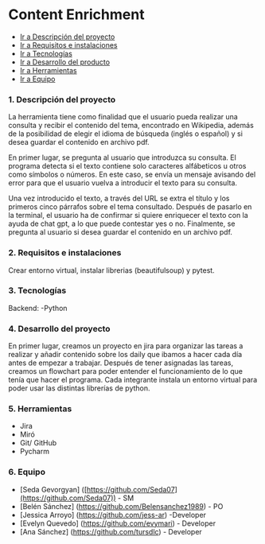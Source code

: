 
# Content Enrichment

- [Ir a Descripción del proyecto](#1-descripción-del-proyecto)
- [Ir a Requisitos e instalaciones](#2-requisitos-e-instalaciones)
- [Ir a Tecnologías](#3-tecnologias-y-dependencias)
- [Ir a Desarrollo del producto](#4-desarrollo-del-proyecto)
- [Ir a Herramientas](#5-herramientas)
- [Ir a Equipo](#6-equipo)

### 1. Descripción del proyecto

La herramienta tiene como finalidad que el usuario pueda realizar una consulta y recibir el contenido del tema, encontrado en Wikipedia, además de la posibilidad de elegir el idioma de búsqueda (inglés o español) y si desea guardar el contenido en archivo pdf.

En primer lugar, se pregunta al usuario que introduzca su consulta. El programa detecta si el texto contiene solo caracteres alfábeticos u otros como símbolos o números. En este caso, se envía un mensaje avisando del error para que el usuario vuelva a introducir el texto para su consulta.

Una vez introducido el texto, a través del URL se extra el título y los primeros cinco párrafos sobre el tema consultado. Después de pasarlo en la terminal, el usuario ha de confirmar si quiere enriquecer el texto con la ayuda de chat gpt, a lo que puede contestar yes o no. Finalmente, se pregunta al usuario si desea guardar el contenido en un archivo pdf.

### 2. Requisitos e instalaciones 

Crear entorno virtual, instalar librerias (beautifulsoup) y pytest.

### 3. Tecnologías 

Backend:
-Python

### 4. Desarrollo del proyecto

En primer lugar, creamos un proyecto en jira para organizar las tareas a realizar y añadir contenido sobre los daily que ibamos a hacer cada día antes de empezar a trabajar. Después de tener asignadas las tareas, creamos un flowchart para poder entender el funcionamiento de lo que tenía que hacer el programa. Cada integrante instala un entorno virtual para poder usar las distintas librerías de python.

### 5. Herramientas

- Jira
- Miró
- Git/ GitHub
- Pycharm

### 6. Equipo

- [Seda Gevorgyan] ([https://github.com/Seda07](https://github.com/Seda07)) - SM
- [Belén Sánchez] (https://github.com/Belensanchez1989) - PO
- [Jessica Arroyo] (https://github.com/jess-ar) -Developer
- [Evelyn Quevedo] (https://github.com/evymari) - Developer 
- [Ana Sánchez] (https://github.com/tursdlc) - Developer



